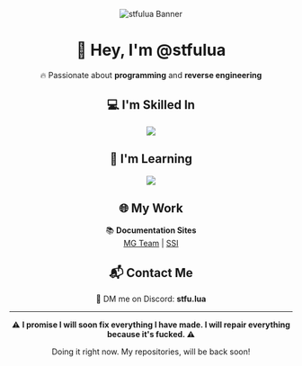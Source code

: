<p align="center">
  <img src="https://github.com/stfulua/stfulua/blob/main/banner.gif" alt="stfulua Banner">
</p>
<h1 align="center">👋 Hey, I'm @stfulua</h1>
<p align="center">🔥 Passionate about <b>programming</b> and <b>reverse engineering</b></p>

<h2 align="center">💻 I'm Skilled In</h2>
<p align="center">
  <img src="https://skillicons.dev/icons?i=lua,python,cpp,go,cs,js,java" />
</p>

<h2 align="center">📖 I'm Learning</h2>
<p align="center">
  <img src="https://skillicons.dev/icons?i=typescript,sql,rust" />
</p>

<h2 align="center">🌐 My Work</h2>
<p align="center">
  📚 <b>Documentation Sites</b><br>
  <a href="https://mg-team.gitbook.io/mg-team">MG Team</a> | 
  <a href="https://mg-team.gitbook.io/universalsynsaveinstance">SSI</a>
</p>

<h2 align="center">📬 Contact Me</h2>
<p align="center">
  💬 DM me on Discord: <b>stfu.lua</b>
</p>

---

<p align="center">⚠ <b>I promise I will soon fix everything I have made. I will repair everything because it's fucked. ⚠</b></p>
<p align="center">Doing it right now. My repositories, will be back soon!</b></p>

<!---
stfulua/stfulua is a ✨ special ✨ repository because its `README.md` (this file) appears on your GitHub profile.
You can click the Preview link to take a look at your changes.
--->
